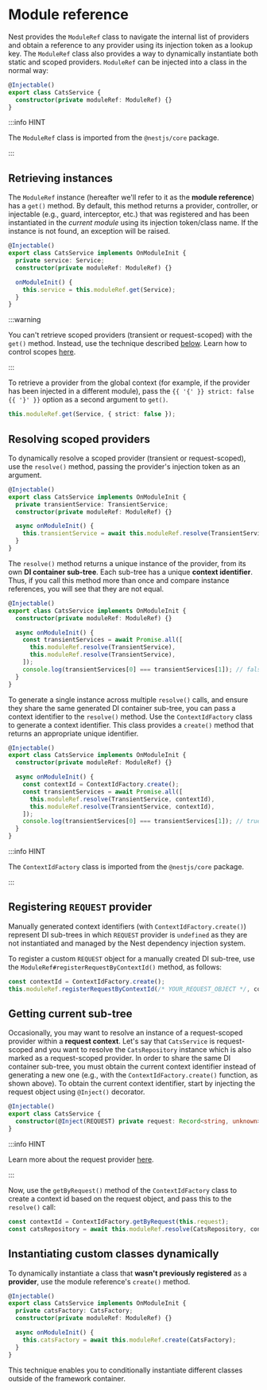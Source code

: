 # Module reference

Nest provides the `ModuleRef` class to navigate the internal list of providers and obtain a reference to any provider using its injection token as a lookup key. The `ModuleRef` class also provides a way to dynamically instantiate both static and scoped providers. `ModuleRef` can be injected into a class in the normal way:

```ts title="cats.service.ts"
@Injectable()
export class CatsService {
  constructor(private moduleRef: ModuleRef) {}
}
```

:::info HINT

The `ModuleRef` class is imported from the `@nestjs/core` package.

:::

## Retrieving instances

The `ModuleRef` instance (hereafter we'll refer to it as the **module reference**) has a `get()` method. By default, this method returns a provider, controller, or injectable (e.g., guard, interceptor, etc.) that was registered and has been instantiated in the _current module_ using its injection token/class name. If the instance is not found, an exception will be raised.

```ts title="cats.service.ts"
@Injectable()
export class CatsService implements OnModuleInit {
  private service: Service;
  constructor(private moduleRef: ModuleRef) {}

  onModuleInit() {
    this.service = this.moduleRef.get(Service);
  }
}
```

:::warning

You can't retrieve scoped providers (transient or request-scoped) with the `get()` method. Instead, use the technique described [below](#resolving-scoped-providers). Learn how to control scopes [here](./injection-scopes).

:::

To retrieve a provider from the global context (for example, if the provider has been injected in a different module), pass the `{{ '{' }} strict: false {{ '}' }}` option as a second argument to `get()`.

```ts
this.moduleRef.get(Service, { strict: false });
```

## Resolving scoped providers

To dynamically resolve a scoped provider (transient or request-scoped), use the `resolve()` method, passing the provider's injection token as an argument.

```ts title="cats.service.ts"
@Injectable()
export class CatsService implements OnModuleInit {
  private transientService: TransientService;
  constructor(private moduleRef: ModuleRef) {}

  async onModuleInit() {
    this.transientService = await this.moduleRef.resolve(TransientService);
  }
}
```

The `resolve()` method returns a unique instance of the provider, from its own **DI container sub-tree**. Each sub-tree has a unique **context identifier**. Thus, if you call this method more than once and compare instance references, you will see that they are not equal.

```ts title="cats.service.ts"
@Injectable()
export class CatsService implements OnModuleInit {
  constructor(private moduleRef: ModuleRef) {}

  async onModuleInit() {
    const transientServices = await Promise.all([
      this.moduleRef.resolve(TransientService),
      this.moduleRef.resolve(TransientService),
    ]);
    console.log(transientServices[0] === transientServices[1]); // false
  }
}
```

To generate a single instance across multiple `resolve()` calls, and ensure they share the same generated DI container sub-tree, you can pass a context identifier to the `resolve()` method. Use the `ContextIdFactory` class to generate a context identifier. This class provides a `create()` method that returns an appropriate unique identifier.

```ts title="cats.service.ts"
@Injectable()
export class CatsService implements OnModuleInit {
  constructor(private moduleRef: ModuleRef) {}

  async onModuleInit() {
    const contextId = ContextIdFactory.create();
    const transientServices = await Promise.all([
      this.moduleRef.resolve(TransientService, contextId),
      this.moduleRef.resolve(TransientService, contextId),
    ]);
    console.log(transientServices[0] === transientServices[1]); // true
  }
}
```

:::info HINT

The `ContextIdFactory` class is imported from the `@nestjs/core` package.

:::

## Registering `REQUEST` provider

Manually generated context identifiers (with `ContextIdFactory.create()`) represent DI sub-trees in which `REQUEST` provider is `undefined` as they are not instantiated and managed by the Nest dependency injection system.

To register a custom `REQUEST` object for a manually created DI sub-tree, use the `ModuleRef#registerRequestByContextId()` method, as follows:

```ts
const contextId = ContextIdFactory.create();
this.moduleRef.registerRequestByContextId(/* YOUR_REQUEST_OBJECT */, contextId);
```

## Getting current sub-tree

Occasionally, you may want to resolve an instance of a request-scoped provider within a **request context**. Let's say that `CatsService` is request-scoped and you want to resolve the `CatsRepository` instance which is also marked as a request-scoped provider. In order to share the same DI container sub-tree, you must obtain the current context identifier instead of generating a new one (e.g., with the `ContextIdFactory.create()` function, as shown above). To obtain the current context identifier, start by injecting the request object using `@Inject()` decorator.

```ts title="cats.service.ts"
@Injectable()
export class CatsService {
  constructor(@Inject(REQUEST) private request: Record<string, unknown>) {}
}
```

:::info HINT

Learn more about the request provider [here](https://docs.nestjs.com/fundamentals/injection-scopes#request-provider).

:::

Now, use the `getByRequest()` method of the `ContextIdFactory` class to create a context id based on the request object, and pass this to the `resolve()` call:

```ts
const contextId = ContextIdFactory.getByRequest(this.request);
const catsRepository = await this.moduleRef.resolve(CatsRepository, contextId);
```

## Instantiating custom classes dynamically

To dynamically instantiate a class that **wasn't previously registered** as a **provider**, use the module reference's `create()` method.

```ts title="cats.service.ts"
@Injectable()
export class CatsService implements OnModuleInit {
  private catsFactory: CatsFactory;
  constructor(private moduleRef: ModuleRef) {}

  async onModuleInit() {
    this.catsFactory = await this.moduleRef.create(CatsFactory);
  }
}
```

This technique enables you to conditionally instantiate different classes outside of the framework container.

